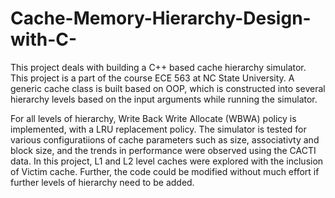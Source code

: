 # Cache-Memory-Hierarchy-Design-with-C-
This project deals with building a C++ based cache hierarchy simulator. This project is a part of the course ECE 563 at NC State University. A generic cache class is built based on OOP, which is constructed into several hierarchy levels based on the input arguments while running the simulator. 

For all levels of hierarchy, Write Back Write Allocate (WBWA) policy is implemented, with a LRU replacement policy. The simulator is tested for various configuratiions of cache parameters such as size, associativty and block size, and the trends in performance were observed using the CACTI data.
In this project, L1 and L2 level caches were explored with the inclusion of Victim cache. Further, the code could be modified without much effort if further levels of hierarchy need to be added. 
